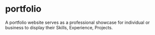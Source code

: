 # portfolio
A portfolio website serves as a professional showcase for individual or business to display their Skills, Experience, Projects. 
